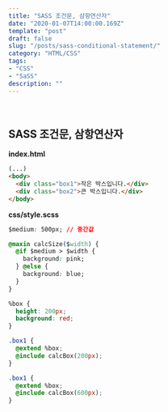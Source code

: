 ```yaml
---
title: "SASS 조건문, 삼항연산자"
date: "2020-01-07T14:00:00.169Z"
template: "post"
draft: false
slug: "/posts/sass-conditional-statement/"
category: "HTML/CSS"
tags:
- "CSS"
- "SaSS"
description: ""
---
```


<br>

## SASS 조건문, 삼항연산자

**index.html**

``` HTML
(...)
<body>
  <div class="box1">작은 박스입니다.</div>
  <div class="box2">큰 박스입니다.</div>
</body>
```

**css/style.scss**

``` CSS
$medium: 500px; // 중간값

@maxin calcSize($width) {
  @if $medium > $width {
    background: pink;
  } @else {
    background: blue;
  }
}

%box {
  height: 200px;
  background: red;
}

.box1 {
  @extend %box;
  @include calcBox(200px);
}

.box1 {
  @extend %box;
  @include calcBox(600px);
}
```
